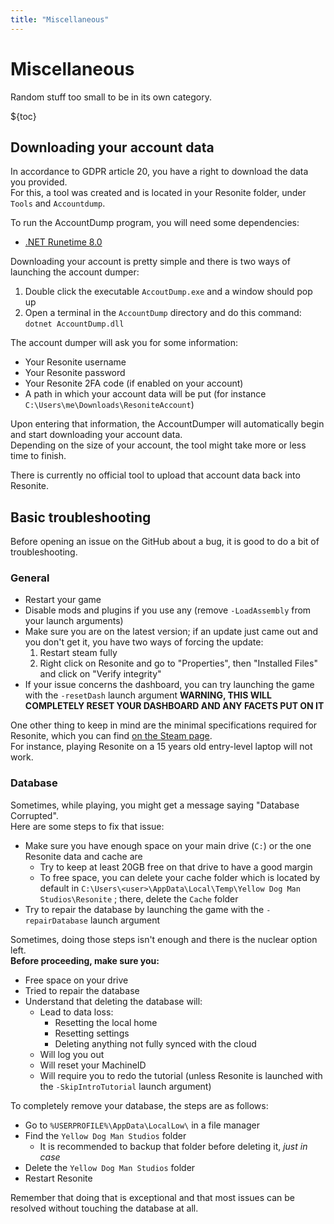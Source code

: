 ```yaml
---
title: "Miscellaneous"
---
```


# Miscellaneous

Random stuff too small to be in its own category.

${toc}

## Downloading your account data

In accordance to GDPR article 20, you have a right to download the data you provided.  
For this, a tool was created and is located in your Resonite folder, under `Tools` and `Accountdump`.

To run the AccountDump program, you will need some dependencies:

- [.NET Runetime 8.0](https://dotnet.microsoft.com/en-us/download/dotnet/8.0)

Downloading your account is pretty simple and there is two ways of launching the account dumper:

1. Double click the executable `AccoutDump.exe` and a window should pop up
2. Open a terminal in the `AccountDump` directory and do this command: `dotnet AccountDump.dll`

The account dumper will ask you for some information:

- Your Resonite username
- Your Resonite password
- Your Resonite 2FA code (if enabled on your account)
- A path in which your account data will be put (for instance `C:\Users\me\Downloads\ResoniteAccount`)

Upon entering that information, the AccountDumper will automatically begin and start downloading your account data.  
Depending on the size of your account, the tool might take more or less time to finish.

There is currently no official tool to upload that account data back into Resonite.

## Basic troubleshooting

Before opening an issue on the GitHub about a bug, it is good to do a bit of troubleshooting.

### General

- Restart your game
- Disable mods and plugins if you use any (remove `-LoadAssembly` from your launch arguments)
- Make sure you are on the latest version; if an update just came out and you don't get it, you have two ways of forcing the update:
  1. Restart steam fully
  2. Right click on Resonite and go to "Properties", then "Installed Files" and click on "Verify integrity"
- If your issue concerns the dashboard, you can try launching the game with the `-resetDash` launch argument **WARNING, THIS WILL COMPLETELY RESET YOUR DASHBOARD AND ANY FACETS PUT ON IT**

One other thing to keep in mind are the minimal specifications required for Resonite, which you can find [on the Steam page](https://store.steampowered.com/app/2519830/Resonite/).  
For instance, playing Resonite on a 15 years old entry-level laptop will not work.

### Database

Sometimes, while playing, you might get a message saying "Database Corrupted".  
Here are some steps to fix that issue:

- Make sure you have enough space on your main drive (`C:`) or the one Resonite data and cache are
  - Try to keep at least 20GB free on that drive to have a good margin
  - To free space, you can delete your cache folder which is located by default in `C:\Users\<user>\AppData\Local\Temp\Yellow Dog Man Studios\Resonite` ; there, delete the `Cache` folder
- Try to repair the database by launching the game with the `-repairDatabase` launch argument

Sometimes, doing those steps isn't enough and there is the nuclear option left.  
**Before proceeding, make sure you:**

- Free space on your drive
- Tried to repair the database
- Understand that deleting the database will:
  - Lead to data loss:
    - Resetting the local home
    - Resetting settings
    - Deleting anything not fully synced with the cloud
  - Will log you out
  - Will reset your MachineID
  - Will require you to redo the tutorial (unless Resonite is launched with the `-SkipIntroTutorial` launch argument)

To completely remove your database, the steps are as follows:

- Go to `%USERPROFILE%\AppData\LocalLow\` in a file manager
- Find the `Yellow Dog Man Studios` folder
  - It is recommended to backup that folder before deleting it, _just in case_
- Delete the `Yellow Dog Man Studios` folder
- Restart Resonite

Remember that doing that is exceptional and that most issues can be resolved without touching the database at all.
